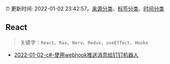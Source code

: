 :alarm_clock: 更新时间: 2022-01-02 23:42:57。[来源分类](../README.md)、[标签分类](../TAGS.md)、[时间分类](../TIMELINE.md)

## React


> 关键字：`React`、`Rax`、`Nerv`、`Redux`、`useEffect`、`Hooks`



- [2022-01-02-c#-使用webhook推送消息给钉钉机器人](https://toutiao.io/k/w844e4u) 